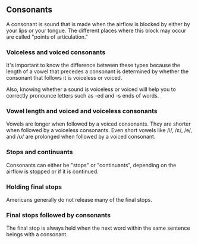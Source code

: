 ## Consonants

A consonant is sound that is made when the airflow is blocked by either by your lips or your tongue. The different places where this block may occur are called "points of articulation."


### Voiceless and voiced consonants

It's important to know the difference between these types because the length of a vowel that precedes a consonant is determined by whether the consonant that follows it is voiceless or voiced.

Also, knowing whether a sound is voiceless or voiced will help you to correctly pronounce letters such as -ed and -s ends of words.


### Vowel length and voiced and voiceless consonants

Vowels are longer when followed by a voiced consonants. They are shorter when followed by a voiceless consonants. Even short vowels like /i/, /ɛ/, /ɘ/, and /ʊ/ are prolonged when
followed by a voiced consonant.


### Stops and continuants

Consonants can either be "stops" or "continuants", depending on the airflow is stopped or if it is continued.


### Holding final stops

Americans generally do not release many of the final stops.


### Final stops followed by consonants

The final stop is always held when the next word within the same sentence beings with a consonant.